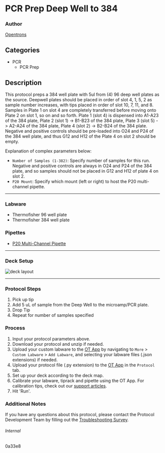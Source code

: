# PCR Prep Deep Well to 384

### Author
[Opentrons](https://opentrons.com/)

## Categories
* PCR
	* PCR Prep

## Description
This protocol preps a 384 well plate with 5ul from (4) 96 deep well plates as the source. Deepwell plates should be placed in order of slot 4, 1, 5, 2 as sample number increases, with tips placed in order of slot 10, 7, 11, and 8. Samples in Plate 1 on slot 4 are completely transferred before moving onto Plate 2 on slot 1, so on and so forth. Plate 1 (slot 4) is dispensed into A1-A23 of the 384 plate, Plate 2 (slot 1) -> B1-B23 of the 384 plate, Plate 3 (slot 5) -> A2-A24 of the 384 plate, Plate 4 (slot 2) -> B2-B24 of the 384 plate. Negative and positive controls should be pre-loaded into O24 and P24 of the 384 well plate, and thus G12 and H12 of the Plate 4 on slot 2 should be empty.


Explanation of complex parameters below:
* `Number of Samples (1-382)`: Specify number of samples for this run. Negative and positive controls are always in O24 and P24 of the 384 plate, and so samples should not be placed in G12 and H12 of plate 4 on slot 2.
* `P20 Mount`: Specify which mount (left or right) to host the P20 multi-channel pipette.

---

### Labware
* Thermofisher 96 well plate
* Thermofisher 384 well plate

### Pipettes
* [P20 Multi-Channel Pipette](https://shop.opentrons.com/8-channel-electronic-pipette/?_gl=1*1cts5dn*_ga*MTM2NTEwNjE0OS4xNjIxMzYxMzU4*_ga_GNSMNLW4RY*MTY1ODg0MTkzMS4xMDA2LjEuMTY1ODg0NDkwNS4w)

---

### Deck Setup
![deck layout](https://opentrons-protocol-library-website.s3.amazonaws.com/custom-README-images/0a33e8/Screen+Shot+2022-07-26+at+10.09.22+AM.png)

---

### Protocol Steps
1. Pick up tip
2. Add 5 uL of sample from the Deep Well to the microamp/PCR plate.
3. Drop Tip
4. Repeat for number of samples specified

### Process
1. Input your protocol parameters above.
2. Download your protocol and unzip if needed.
3. Upload your custom labware to the [OT App](https://opentrons.com/ot-app) by navigating to `More` > `Custom Labware` > `Add Labware`, and selecting your labware files (.json extensions) if needed.
4. Upload your protocol file (.py extension) to the [OT App](https://opentrons.com/ot-app) in the `Protocol` tab.
5. Set up your deck according to the deck map.
6. Calibrate your labware, tiprack and pipette using the OT App. For calibration tips, check out our [support articles](https://support.opentrons.com/en/collections/1559720-guide-for-getting-started-with-the-ot-2).
7. Hit 'Run'.

### Additional Notes
If you have any questions about this protocol, please contact the Protocol Development Team by filling out the [Troubleshooting Survey](https://protocol-troubleshooting.paperform.co/).

###### Internal
0a33e8
